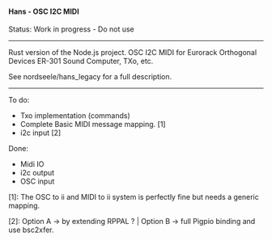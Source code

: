#### Hans - OSC I2C MIDI 

Status: Work in progress - Do not use 

*******************************************
Rust version of the Node.js project. 
OSC I2C MIDI for Eurorack Orthogonal Devices ER-301 Sound Computer, TXo, etc. 

See nordseele/hans_legacy for a full description.
*******************************************

To do: 
- Txo implementation (commands)
- Complete Basic MIDI message mapping. [1]
- i2c input [2]

Done:
- Midi IO
- i2c output
- OSC input

[1]: The OSC to ii and MIDI to ii system is perfectly fine but needs a generic mapping.

[2]: Option A -> by extending RPPAL ? | Option B -> full Pigpio binding and use bsc2xfer.